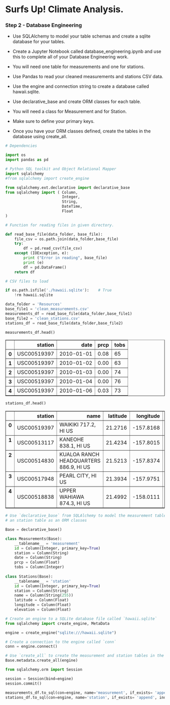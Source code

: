 
# Surfs Up! Climate Analysis.

### Step 2 - Database Engineering

* Use SQLAlchemy to model your table schemas and create a sqlite database for your tables.

* Create a Jupyter Notebook called database_engineering.ipynb and use this to complete all of your Database Engineering work.

* You will need one table for measurements and one for stations.

* Use Pandas to read your cleaned measurements and stations CSV data.

* Use the engine and connection string to create a database called hawaii.sqlite.

* Use declarative_base and create ORM classes for each table.

* You will need a class for Measurement and for Station.

* Make sure to define your primary keys.

* Once you have your ORM classes defined, create the tables in the database using create_all.



```python
# Dependencies

import os
import pandas as pd

# Python SQL toolkit and Object Relational Mapper
import sqlalchemy
#from sqlalchemy import create_engine

from sqlalchemy.ext.declarative import declarative_base
from sqlalchemy import ( Column, 
                         Integer, 
                         String, 
                         DateTime, 
                         Float
)
```


```python
# Function for reading files in given directory.

def read_base_file(data_folder, base_file):
    file_csv = os.path.join(data_folder,base_file)
    try:
        df = pd.read_csv(file_csv)
    except (IOException, e):
        print ("Error in reading", base_file)
        print (e)
        df = pd.DataFrame()
    return df
```


```python
# CSV files to load

if os.path.isfile('./hawaii.sqlite'):    # True
    !rm hawaii.sqlite

data_folder = 'Resources'
base_file1 = 'clean_measurements.csv'
measurements_df = read_base_file(data_folder,base_file1)
base_file2 = 'clean_stations.csv'
stations_df = read_base_file(data_folder,base_file2)
```


```python
measurements_df.head()
```




<div>
<style>
    .dataframe thead tr:only-child th {
        text-align: right;
    }

    .dataframe thead th {
        text-align: left;
    }

    .dataframe tbody tr th {
        vertical-align: top;
    }
</style>
<table border="1" class="dataframe">
  <thead>
    <tr style="text-align: right;">
      <th></th>
      <th>station</th>
      <th>date</th>
      <th>prcp</th>
      <th>tobs</th>
    </tr>
  </thead>
  <tbody>
    <tr>
      <th>0</th>
      <td>USC00519397</td>
      <td>2010-01-01</td>
      <td>0.08</td>
      <td>65</td>
    </tr>
    <tr>
      <th>1</th>
      <td>USC00519397</td>
      <td>2010-01-02</td>
      <td>0.00</td>
      <td>63</td>
    </tr>
    <tr>
      <th>2</th>
      <td>USC00519397</td>
      <td>2010-01-03</td>
      <td>0.00</td>
      <td>74</td>
    </tr>
    <tr>
      <th>3</th>
      <td>USC00519397</td>
      <td>2010-01-04</td>
      <td>0.00</td>
      <td>76</td>
    </tr>
    <tr>
      <th>4</th>
      <td>USC00519397</td>
      <td>2010-01-06</td>
      <td>0.03</td>
      <td>73</td>
    </tr>
  </tbody>
</table>
</div>




```python
stations_df.head()
```




<div>
<style>
    .dataframe thead tr:only-child th {
        text-align: right;
    }

    .dataframe thead th {
        text-align: left;
    }

    .dataframe tbody tr th {
        vertical-align: top;
    }
</style>
<table border="1" class="dataframe">
  <thead>
    <tr style="text-align: right;">
      <th></th>
      <th>station</th>
      <th>name</th>
      <th>latitude</th>
      <th>longitude</th>
      <th>elevation</th>
    </tr>
  </thead>
  <tbody>
    <tr>
      <th>0</th>
      <td>USC00519397</td>
      <td>WAIKIKI 717.2, HI US</td>
      <td>21.2716</td>
      <td>-157.8168</td>
      <td>3.0</td>
    </tr>
    <tr>
      <th>1</th>
      <td>USC00513117</td>
      <td>KANEOHE 838.1, HI US</td>
      <td>21.4234</td>
      <td>-157.8015</td>
      <td>14.6</td>
    </tr>
    <tr>
      <th>2</th>
      <td>USC00514830</td>
      <td>KUALOA RANCH HEADQUARTERS 886.9, HI US</td>
      <td>21.5213</td>
      <td>-157.8374</td>
      <td>7.0</td>
    </tr>
    <tr>
      <th>3</th>
      <td>USC00517948</td>
      <td>PEARL CITY, HI US</td>
      <td>21.3934</td>
      <td>-157.9751</td>
      <td>11.9</td>
    </tr>
    <tr>
      <th>4</th>
      <td>USC00518838</td>
      <td>UPPER WAHIAWA 874.3, HI US</td>
      <td>21.4992</td>
      <td>-158.0111</td>
      <td>306.6</td>
    </tr>
  </tbody>
</table>
</div>




```python
# Use `declarative_base` from SQLAlchemy to model the measurement table
# an station table as an ORM classes

Base = declarative_base()

class Measurements(Base):
    __tablename__ = 'measurement'
    id = Column(Integer, primary_key=True)
    station = Column(String)
    date = Column(String)
    prcp = Column(Float)
    tobs = Column(Integer)
    
class Stations(Base):
    __tablename__ = 'station'
    id = Column(Integer, primary_key=True)
    station = Column(String)
    name = Column(String(255))
    latitude = Column(Float)
    longitude = Column(Float)
    elevation = Column(Float)
```


```python
# Create an engine to a SQLite database file called `hawaii.sqlite`
from sqlalchemy import create_engine, MetaData

engine = create_engine("sqlite:///hawaii.sqlite")

# Create a connection to the engine called `conn`
conn = engine.connect()

# Use `create_all` to create the measurement and station tables in the database
Base.metadata.create_all(engine)

from sqlalchemy.orm import Session

session = Session(bind=engine)
session.commit()
```


```python
measurements_df.to_sql(con=engine, name='measurement', if_exists= 'append', index=False)
stations_df.to_sql(con=engine, name='station', if_exists= 'append', index=False)
```
